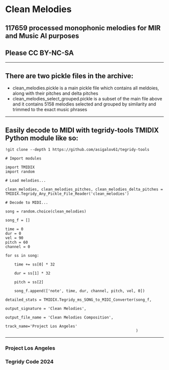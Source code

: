 # Clean Melodies
## 117659 processed monophonic melodies for MIR and Music AI purposes

## Please CC BY-NC-SA

***

## There are two pickle files in the archive:

* clean_melodies.pickle is a main pickle file which contains all meldoies, along with their pitches and delta pitches
* clean_melodies_select_grouped.pickle is a subset of the main file above and it contains 5158 melodies selected and grouped by similarity and trimmed to the exact music phrases

***

## Easily decode to MIDI with tegridy-tools TMIDIX Python module like so:

```
!git clone --depth 1 https://github.com/asigalov61/tegridy-tools 
```

```
# Import modules

import TMIDIX
import random

# Load melodies...

clean_melodies, clean_melodies_pitches, clean_melodies_delta_pitches = TMIDIX.Tegridy_Any_Pickle_File_Reader('clean_melodies')

# Decode to MIDI...

song = random.choice(clean_melodies)

song_f = []

time = 0
dur = 0
vel = 90
pitch = 60
channel = 0

for ss in song:

    time += ss[0] * 32

    dur = ss[1] * 32

    pitch = ss[2]

    song_f.append(['note', time, dur, channel, pitch, vel, 0])

detailed_stats = TMIDIX.Tegridy_ms_SONG_to_MIDI_Converter(song_f,
                                                          output_signature = 'Clean Melodies',
                                                          output_file_name = 'Clean Melodies Composition',
                                                          track_name='Project Los Angeles'
                                                          )
```

***

### Project Los Angeles
### Tegridy Code 2024
